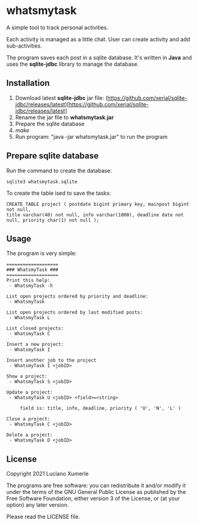 # whatsmytask

A simple tool to track personal activities.

Each activity is managed as a little chat. User can create activity and add sub-activities.

The program saves each post in a sqlite database. It's written in **Java** and uses the
**sqlite-jdbc** library to manage the database.


## Installation

 1. Download latest **sqlite-jdbc** jar file: (https://github.com/xerial/sqlite-jdbc/releases/latest)[https://github.com/xerial/sqlite-jdbc/releases/latest]
 2. Rename the jar file to **whatsmytask.jar**
 3. Prepare the sqlite database
 4. *make*
 5. Run program: "java -jar whatsmytask.jar" to run the program


## Prepare sqlite database

Run the command to create the database:

~~~~
sqlite3 whatsmytask.sqlite
~~~~

To create the table ised to save the tasks:

~~~~
CREATE TABLE project ( postdate bigint primary key, mainpost bigint not null,
title varchar(40) not null, info varchar(1000), deadline date not null, priority char(1) not null );
~~~~


## Usage

The program is very simple:

~~~~
===================
### WhatsmyTask ###
===================
Print this help:
 - WhatsmyTask -h

List open projects ordered by priority and deadline:
 - WhatsmyTask

List open projects ordered by last modified posts:
 - WhatsmyTask L

List closed projects:
 - WhatsmyTask C

Insert a new project:
 - WhatsmyTask I

Insert another job to the project
 - WhatsmyTask I <jobID>

Show a project:
 - WhatsmyTask S <jobID>

Update a project:
 - WhatsmyTask U <jobID> <field>=<string>

     field is: title, info, deadline, priority ( 'U', 'N', 'L' )

Close a project:
 - WhatsmyTask C <jobID>

Delete a project:
 - WhatsmyTask D <jobID>
~~~~

## License

Copyright 2021 Luciano Xumerle

The programs are free software: you can redistribute it and/or modify it under the terms of
the GNU General Public License as published by the Free Software Foundation, either version
3 of the License, or (at your option) any later version.

Please read the LICENSE file.
